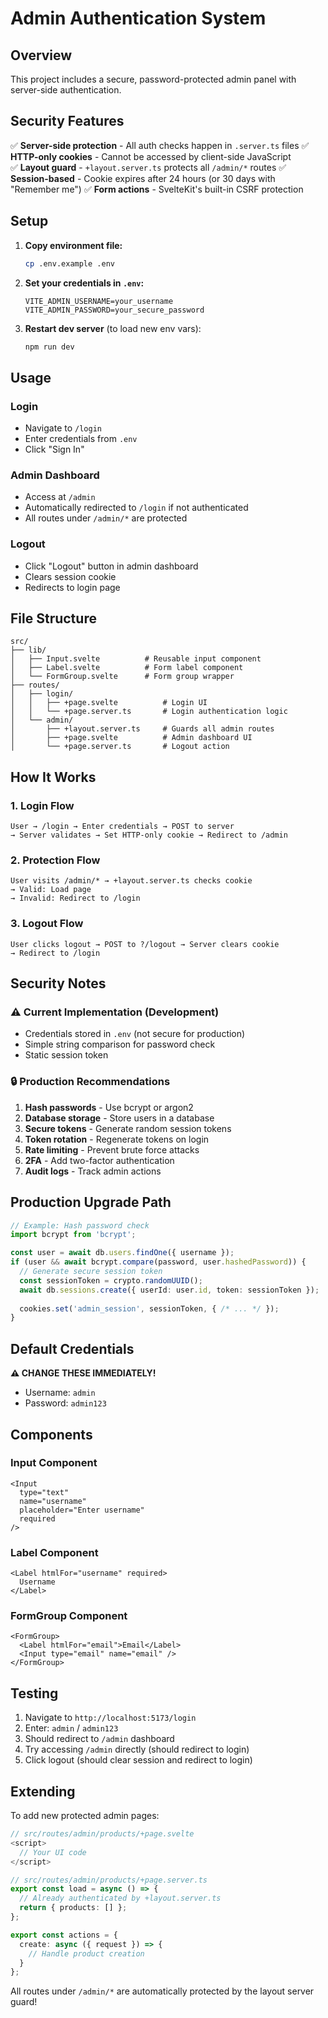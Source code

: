 # Admin Authentication System

## Overview

This project includes a secure, password-protected admin panel with server-side authentication.

## Security Features

✅ **Server-side protection** - All auth checks happen in `.server.ts` files
✅ **HTTP-only cookies** - Cannot be accessed by client-side JavaScript  
✅ **Layout guard** - `+layout.server.ts` protects all `/admin/*` routes
✅ **Session-based** - Cookie expires after 24 hours (or 30 days with "Remember me")
✅ **Form actions** - SvelteKit's built-in CSRF protection

## Setup

1. **Copy environment file:**
   ```bash
   cp .env.example .env
   ```

2. **Set your credentials in `.env`:**
   ```
   VITE_ADMIN_USERNAME=your_username
   VITE_ADMIN_PASSWORD=your_secure_password
   ```

3. **Restart dev server** (to load new env vars):
   ```bash
   npm run dev
   ```

## Usage

### Login
- Navigate to `/login`
- Enter credentials from `.env`
- Click "Sign In"

### Admin Dashboard
- Access at `/admin`
- Automatically redirected to `/login` if not authenticated
- All routes under `/admin/*` are protected

### Logout
- Click "Logout" button in admin dashboard
- Clears session cookie
- Redirects to login page

## File Structure

```
src/
├── lib/
│   ├── Input.svelte          # Reusable input component
│   ├── Label.svelte          # Form label component
│   └── FormGroup.svelte      # Form group wrapper
├── routes/
│   ├── login/
│   │   ├── +page.svelte          # Login UI
│   │   └── +page.server.ts       # Login authentication logic
│   └── admin/
│       ├── +layout.server.ts     # Guards all admin routes
│       ├── +page.svelte          # Admin dashboard UI
│       └── +page.server.ts       # Logout action
```

## How It Works

### 1. Login Flow
```
User → /login → Enter credentials → POST to server
→ Server validates → Set HTTP-only cookie → Redirect to /admin
```

### 2. Protection Flow
```
User visits /admin/* → +layout.server.ts checks cookie
→ Valid: Load page
→ Invalid: Redirect to /login
```

### 3. Logout Flow
```
User clicks logout → POST to ?/logout → Server clears cookie
→ Redirect to /login
```

## Security Notes

### ⚠️ Current Implementation (Development)
- Credentials stored in `.env` (not secure for production)
- Simple string comparison for password check
- Static session token

### 🔒 Production Recommendations
1. **Hash passwords** - Use bcrypt or argon2
2. **Database storage** - Store users in a database
3. **Secure tokens** - Generate random session tokens
4. **Token rotation** - Regenerate tokens on login
5. **Rate limiting** - Prevent brute force attacks
6. **2FA** - Add two-factor authentication
7. **Audit logs** - Track admin actions

## Production Upgrade Path

```typescript
// Example: Hash password check
import bcrypt from 'bcrypt';

const user = await db.users.findOne({ username });
if (user && await bcrypt.compare(password, user.hashedPassword)) {
  // Generate secure session token
  const sessionToken = crypto.randomUUID();
  await db.sessions.create({ userId: user.id, token: sessionToken });
  
  cookies.set('admin_session', sessionToken, { /* ... */ });
}
```

## Default Credentials

**⚠️ CHANGE THESE IMMEDIATELY!**

- Username: `admin`
- Password: `admin123`

## Components

### Input Component
```svelte
<Input 
  type="text"
  name="username"
  placeholder="Enter username"
  required
/>
```

### Label Component
```svelte
<Label htmlFor="username" required>
  Username
</Label>
```

### FormGroup Component
```svelte
<FormGroup>
  <Label htmlFor="email">Email</Label>
  <Input type="email" name="email" />
</FormGroup>
```

## Testing

1. Navigate to `http://localhost:5173/login`
2. Enter: `admin` / `admin123`
3. Should redirect to `/admin` dashboard
4. Try accessing `/admin` directly (should redirect to login)
5. Click logout (should clear session and redirect to login)

## Extending

To add new protected admin pages:

```typescript
// src/routes/admin/products/+page.svelte
<script>
  // Your UI code
</script>

// src/routes/admin/products/+page.server.ts
export const load = async () => {
  // Already authenticated by +layout.server.ts
  return { products: [] };
};

export const actions = {
  create: async ({ request }) => {
    // Handle product creation
  }
};
```

All routes under `/admin/*` are automatically protected by the layout server guard!
